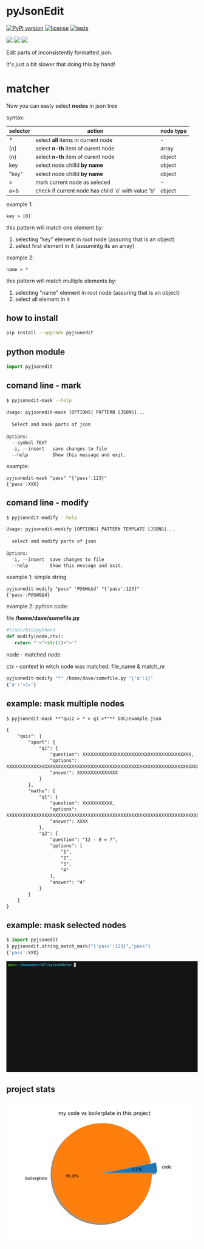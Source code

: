# pyJsonEdit

[![PyPi version](https://badge.fury.io/py/pyjsonedit.svg)](https://pypi.org/project/pyjsonedit/)
[![license](https://img.shields.io/github/license/Naereen/StrapDown.js.svg)]()
[![tests](https://github.com/UrbanskiDawid/pyJsonEditor/actions/workflows/tests.yaml/badge.svg)](https://github.com/UrbanskiDawid/pyJsonEditor/actions/workflows/tests.yaml)

[![](https://forthebadge.com/images/badges/made-with-python.svg)]()
[![](https://forthebadge.com/images/badges/powered-by-coffee.svg)]()
[![](https://forthebadge.com/images/badges/uses-badges.svg)]()


Edit parts of inconsistently formatted json.

It's just a bit slower that doing this by hand!

# matcher

Now you can easly select **nodes** in json tree

syntax:

selector | action | node type
---------|--------|-------
  *| select **all** items in current node| -
 [n] | select **n-th** item of curent node| array
 {n} | select **n-th** item of curent node| object
 key | select node chilld **by name**| object
"key"| select node chilld **by name**| object
 \>  | mark current node as seleced |-
 a=b | check if current node has child 'a' with value 'b' |object


example 1: 

```
key > [0]
```

this pattern will match one element by:

1. selecting "key" element in root node (assuring that is an object)
2. select first element in it (assumintg its an array) 

example 2: 

```
name > *
```

this pattern will match multiple elements by:

1. selecting "name" element in root node (assuring that is an object)
2. select all element in it 

## how to install

```bash
pip install --upgrade pyjsonedit
```

## python module

```python
import pyjsonedit
```
## comand line - mark

```sh
$ pyjsonedit-mask --help
```

```
Usage: pyjsonedit-mask [OPTIONS] PATTERN [JSONS]...

  Select and mask parts of json

Options:
  --symbol TEXT
  -i, --insert   save changes to file
  --help         Show this message and exit.
```

example:
```
pyjsonedit-mask "pass" "{'pass':123}"
{'pass':XXX}
```
## comand line - modify

```sh
$ pyjsonedit-modify --help
```
```
Usage: pyjsonedit-modify [OPTIONS] PATTERN TEMPLATE [JSONS]...

  select and modify parts of json

Options:
  -i, --insert  save changes to file
  --help        Show this message and exit.
```

example 1: simple string
```
pyjsonedit-modify "pass" 'P@$W&$d' "{'pass':123}"
{'pass':P@$W&$d}
```

example 2: python code:

file **/home/dave/somefile.py**
```python
#!/usr/bin/python3
def modify(node,ctx):
   return "'<"+str(1)+">'"
```
node - matched node

ctx - context in witch node was matched: file_name & match_nr

```bash
pyjsonedit-modify "*" /home/dave/somefile.py "{'a':1}"
{'a':'<1>'}
```

## example: mask multiple nodes
```
$ pyjsonedit-mask **"quiz > * > q1 >*"** DOC/example.json
```

```
{
    "quiz": {
        "sport": {
            "q1": {
                "question": XXXXXXXXXXXXXXXXXXXXXXXXXXXXXXXXXXXXXXXX,
                "options": XXXXXXXXXXXXXXXXXXXXXXXXXXXXXXXXXXXXXXXXXXXXXXXXXXXXXXXXXXXXXXXXXXXXXXXXXXXXXXXXXXXXXXXXXXXXXXXXXXXXXXXXXXXXXXXXXXXXXXXXXXXXXXXXXXXXXXXXXXXXXXXXXXXXXXXXXXXXXXXXXXXXXXXXXXXXXXXXXXX,
                "answer": XXXXXXXXXXXXXXX
            }
        },
        "maths": {
            "q1": {
                "question": XXXXXXXXXXX,
                "options": XXXXXXXXXXXXXXXXXXXXXXXXXXXXXXXXXXXXXXXXXXXXXXXXXXXXXXXXXXXXXXXXXXXXXXXXXXXXXXXXXXXXXXXXXXXXXXXXXXXXXXXXXXXXXXXXXXXXXXXXXX,
                "answer": XXXX
            },
            "q2": {
                "question": "12 - 8 = ?",
                "options": [
                    "1",
                    "2",
                    "3",
                    "4"
                ],
                "answer": "4"
            }
        }
    }
}
```

## example: mask selected nodes

```python
$ import pyjsonedit
$ pyjsonedit.string_match_mark("{'pass':123}","pass")
{'pass':XXX}
```

[![string_match_mark](https://github.com/UrbanskiDawid/pyJsonEditor/raw/master/DOC/mask_pass.gif)]()


## project stats

[![string_match_mark](https://github.com/UrbanskiDawid/pyJsonEditor/raw/master/DOC/stats_boilerplate.png)]()